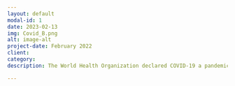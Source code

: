 ```yaml
---
layout: default
modal-id: 1
date: 2023-02-13
img: Covid_B.png
alt: image-alt
project-date: February 2022
client: 
category:
description: The World Health Organization declared COVID-19 a pandemic on March 11th, 2020. Subsequently, various guidelines were put in place to curb the spread of this virus. The aim of this project was to forecast the number of Covid-19 cases in the US. The dataset was retrieved from the John Hopkins’ Covid-19 data repository.<a href="https://github.com/CSSEGISandData/COVID-19" target= "_blank"</i> JHU Covid-19 repo.</a> The data contained information from January 21st, 2020, to February 11th, 2022. The time series models that were selected to make the predictions are Holt’s Exponential Smoothing and Auto Regressive Integrated Moving Average (ARIMA) model. <p> Github link to the project <a href="https://github.com/DharmieCode/Forecasting-COVID-19-cases-in-the-US.git" target= "_blank"</i> LINK.</a> 

---
```

